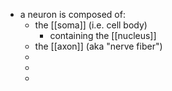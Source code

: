 - a neuron is composed of:
	- the [[soma]] (i.e. cell body)
		- containing the [[nucleus]]
	- the [[axon]] (aka "nerve fiber")
	-
	-
	-